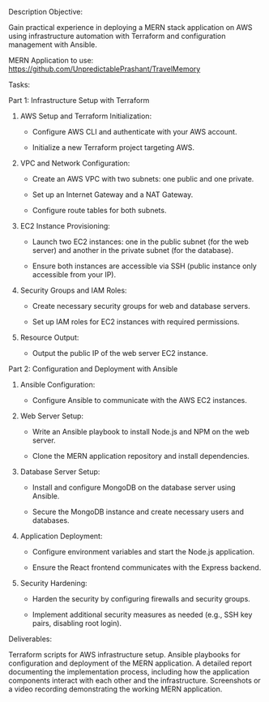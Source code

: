 Description
Objective:

Gain practical experience in deploying a MERN stack application on AWS using infrastructure automation with Terraform and configuration management with Ansible.


MERN Application to use: https://github.com/UnpredictablePrashant/TravelMemory


Tasks:

Part 1: Infrastructure Setup with Terraform

1. AWS Setup and Terraform Initialization:

   - Configure AWS CLI and authenticate with your AWS account.

   - Initialize a new Terraform project targeting AWS.

2. VPC and Network Configuration:

   - Create an AWS VPC with two subnets: one public and one private.

   - Set up an Internet Gateway and a NAT Gateway.

   - Configure route tables for both subnets.

3. EC2 Instance Provisioning:

   - Launch two EC2 instances: one in the public subnet (for the web server) and another in the private subnet (for the database).

   - Ensure both instances are accessible via SSH (public instance only accessible from your IP).

4. Security Groups and IAM Roles:

   - Create necessary security groups for web and database servers.

   - Set up IAM roles for EC2 instances with required permissions.

5. Resource Output:

   - Output the public IP of the web server EC2 instance.


Part 2: Configuration and Deployment with Ansible

1. Ansible Configuration:

   - Configure Ansible to communicate with the AWS EC2 instances.

2. Web Server Setup:

   - Write an Ansible playbook to install Node.js and NPM on the web server.

   - Clone the MERN application repository and install dependencies.

3. Database Server Setup:

   - Install and configure MongoDB on the database server using Ansible.

   - Secure the MongoDB instance and create necessary users and databases.

4. Application Deployment:

   - Configure environment variables and start the Node.js application.

   - Ensure the React frontend communicates with the Express backend.

5. Security Hardening:

   - Harden the security by configuring firewalls and security groups.

   - Implement additional security measures as needed (e.g., SSH key pairs, disabling root login).

Deliverables:

Terraform scripts for AWS infrastructure setup.
Ansible playbooks for configuration and deployment of the MERN application.
A detailed report documenting the implementation process, including how the application components interact with each other and the infrastructure.
Screenshots or a video recording demonstrating the working MERN application.
